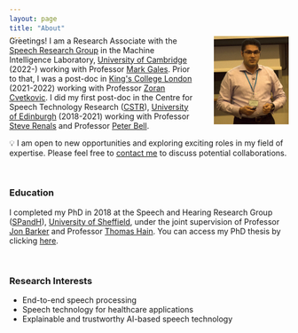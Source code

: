 ```yaml
---
layout: page
title: "About"
---
```

<div style="margin-top: -25px;">
<img src="/files/Thumbnail.png" alt="UKSpeech2017" style="width: 26.7%; margin-left: 35px; float: right;">
</div>




Greetings! I am a Research Associate with the [Speech Research Group](https://mi.eng.cam.ac.uk/Main/Speech/WebHome) in the Machine Intelligence Laboratory, <u>University of Cambridge</u> (2022-) working with Professor [Mark Gales](http://mi.eng.cam.ac.uk/~mjfg/). Prior to that, I was a post-doc in <u>King's College London</u> (2021-2022) working with Professor [Zoran Cvetkovic](https://www.kcl.ac.uk/people/zoran-cvetkovic). I did my first post-doc in the Centre for Speech Technology Research ([CSTR](https://www.cstr.ed.ac.uk/)), <u>University of Edinburgh</u> (2018-2021) working with Professor [Steve Renals](https://www.research.ed.ac.uk/en/persons/stephen-renals) and Professor [Peter Bell](https://www.research.ed.ac.uk/en/persons/peter-bell).
<br>

&#x1F4A1; I am open to new opportunities and exploring exciting roles in my field of expertise. Please feel free to [contact me](mailto:erfan.loweimi@gmail.com) to discuss potential collaborations.

<br>

### Education ###
I completed my PhD in 2018 at the Speech and Hearing Research Group ([SPandH](https://www.sheffield.ac.uk/dcs/research/groups/spandh)), <u>University of Sheffield</u>, under the joint supervision of Professor [Jon Barker](http://staffwww.dcs.shef.ac.uk/people/J.Barker/) and Professor [Thomas Hain](https://staffwww.dcs.shef.ac.uk/people/T.Hain/). You can access my PhD thesis by clicking [here](https://etheses.whiterose.ac.uk/19409/).

<!-- I received my <u>MSc</u> and <u>BSc</u> degrees from Amirkabir University of Technology (Tehran Polytechnic) and Shahid Chamran University of Ahvaz, respectively, with both degrees in Electronics Engineering. My MSc dissertation supervisor and advisor were Professor [Seyed Mohammad Ahadi](https://www.linkedin.com/in/seyed-mohammad-ahadi-7a8b4435/?originalSubdomain=ir) and Professor [Hamid Sheikhadeh](https://www.linkedin.com/in/hamid-sheikhzadeh-ba2a7748/?originalSubdomain=ca). -->

<br>

### Research Interests ###
  * End-to-end speech processing
  * Speech technology for healthcare applications
  * Explainable and trustworthy AI-based speech technology
